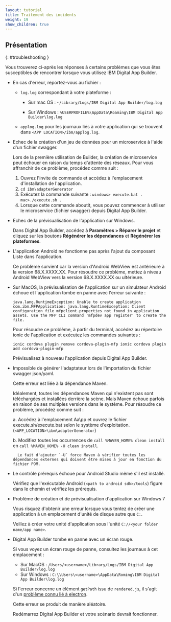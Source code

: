 ```yaml
---
layout: tutorial
title: Traitement des incidents
weight: 19
show_children: true
---
```

<!-- NLS_CHARSET=UTF-8 -->
## Présentation
{: #troubleshooting }

Vous trouverez ci-après les réponses à certains problèmes que vous êtes susceptibles de rencontrer lorsque vous utilisez IBM Digital App Builder.

* En cas d'erreur, reportez-vous au fichier :

    * `log.log` correspondant à votre plateforme :

        * Sur mac OS : `~/Library/Logs/IBM Digital App Builder/log.log`

        * Sur Windows : `%USERPROFILE%\AppData\Roaming\IBM Digital App Builder\log.log`

    * `applog.log` pour les journaux liés à votre application qui se trouvent dans `<APP LOCATION>/ibm/applog.log`.

* Echec de la création d'un jeu de données pour un microservice à l'aide d'un fichier swagger.

    Lors de la première utilisation de Builder, la création de microservice peut échouer en raison du temps d'attente des réseaux.
    Pour vous affranchir de ce problème, procédez comme suit :
    1. Ouvrez l'invite de commande et accédez à l'emplacement d'installation de l'application.
    2. `cd ibm\adapterGenerator`
    3. Exécutez la commande suivante :
        `windows> execute.bat .`
        `mac>./execute.sh .`
    4. Lorsque cette commande aboutit, vous pouvez commencer à utiliser le microservice (fichier swagger) depuis Digital App Builder.

* Echec de la prévisualisation de l'application sur Windows.

    Dans Digital App Builder, accédez à **Paramètres > Réparer le projet** et cliquez sur les boutons **Régénérer les dépendances** et **Régénérer les plateformes**.

* L'application Android ne fonctionne pas après l'ajout du composant Liste dans l'application.

    Ce problème survient car la version d'Android WebView est antérieure à la version 68.X.XXXX.XX. Pour résoudre ce problème, mettez à niveau Android WebView vers la version 68.X.XXXX.XX ou ultérieure.

* Sur MacOS, la prévisualisation de l'application sur un simulateur Android échoue et l'application tombe en panne avec l'erreur suivante :

    `java.lang.RuntimeException: Unable to create application com.ibm.MFPApplication: java.lang.RuntimeException: Client configuration file mfpclient.properties not found in application assets. Use the MFP CLI command 'mfpdev app register' to create the file.`

    Pour résoudre ce problème, à partir du terminal, accédez au répertoire ionic de l'application et exécutez les commandes suivantes :

    `ionic cordova plugin remove cordova-plugin-mfp
    ionic cordova plugin add cordova-plugin-mfp`

    Prévisualisez à nouveau l'application depuis Digital App Builder.

* Impossible de générer l'adaptateur lors de l'importation du fichier swagger json/yaml.

    Cette erreur est liée à la dépendance Maven.

    Idéalement, toutes les dépendances Maven qui n'existent pas sont téléchargées et installées derrière la scène. Mais Maven échoue parfois en raison de ses multiples versions dans le système. Pour résoudre ce problème, procédez comme suit :

    a. Accédez à l'emplacement Aa\pp et ouvrez le fichier execute.sh/execute.bat selon le système d'exploitation. (`<APP_LOCATION>\ibm\adapterGenerator`)

    b. Modifiez toutes les occurrences de `call %MAVEN_HOME% clean install` en `call %MAVEN_HOME% -U clean install`.

        Le fait d'ajouter `-U` force Maven à vérifier toutes les dépendances externes qui doivent être mises à jour en fonction du fichier POM.

* Le contrôle prérequis échoue pour Android Studio même s'il est installé.

    Vérifiez que l'exécutable Android (`<path to android sdk>/tools`) figure dans le chemin et vérifiez les prérequis.

* Problème de création et de prévisualisation d'application sur Windows 7

    Vous risquez d'obtenir une erreur lorsque vous tentez de créer une application à un emplacement d'unité de disque autre que `C:`.

    Veillez à créer votre unité d'application sous l'unité `C://<your folder name/app name>`.

* Digital App Builder tombe en panne avec un écran rouge.

    Si vous voyez un écran rouge de panne, consultez les journaux à cet emplacement :
    * Sur MacOS : `/Users/<username>/Library/Logs/IBM Digital App Builder/log.log`
    * Sur Windows : `C:\\Users\<username>\AppData\Roming\IBM Digital App Builder\log.log`

    Si l'erreur concerne un élément `getPath` issu de `rendered.js`, il s'agit d'un [problème connu lié à electron](https://github.com/electron/electron/issues/8205).

    Cette erreur se produit de manière aléatoire.

    Redémarrez Digital App Builder et votre scénario devrait fonctionner.
